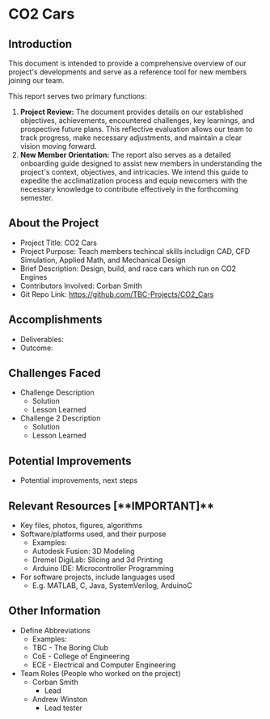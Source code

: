 # CO2 Cars

## Introduction
This document is intended to provide a comprehensive overview of our project's developments and serve as a reference tool for new members joining our team.

This report serves two primary functions:

1. **Project Review:** The document provides details on our established objectives, achievements, encountered challenges, key learnings, and prospective future plans. This reflective evaluation allows our team to track progress, make necessary adjustments, and maintain a clear vision moving forward.  
2. **New Member Orientation:** The report also serves as a detailed onboarding guide designed to assist new members in understanding the project's context, objectives, and intricacies. We intend this guide to expedite the acclimatization process and equip newcomers with the necessary knowledge to contribute effectively in the forthcoming semester.

## About the Project

* Project Title: CO2 Cars
* Project Purpose: Teach members techincal skills includign CAD, CFD Simulation, Applied Math, and Mechanical Design
* Brief Description: Design, build, and race cars which run on CO2 Engines
* Contributors Involved: Corban Smith
* Git Repo Link: https://github.com/TBC-Projects/CO2_Cars

## Accomplishments

* Deliverables:  
* Outcome:

## Challenges Faced

* Challenge Description  
  * Solution  
  * Lesson Learned  
* Challenge 2 Description  
  * Solution  
  * Lesson Learned

## Potential Improvements

* Potential improvements, next steps

## Relevant Resources \[\*\*IMPORTANT\]**

* Key files, photos, figures, algorithms  
* Software/platforms used, and their purpose  
  * Examples:  
  * Autodesk Fusion: 3D Modeling  
  * Dremel DigiLab: Slicing and 3d Printing  
  * Arduino IDE: Microcontroller Programming  
* For software projects, include languages used  
  * E.g. MATLAB, C, Java, SystemVerilog, ArduinoC  

## Other Information

* Define Abbreviations  
  * Examples:  
  * TBC \- The Boring Club  
  * CoE \- College of Engineering  
  * ECE \- Electrical and Computer Engineering  
* Team Roles (People who worked on the project)  
  * Corban Smith
    * Lead   
  * Andrew Winston  
    * Lead tester
